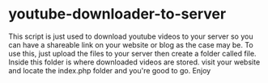 # youtube-downloader-to-server
This script is just used to download youtube videos to your server so you can have a shareable link on your website or blog as the case may be.  To use this, just upload the files to your server then create a folder called file. Inside this folder is where downloaded videos are stored. visit your website and locate the index.php folder and you're good to go. Enjoy
